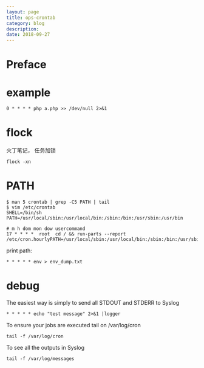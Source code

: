 ```yaml
---
layout: page
title: ops-crontab
category: blog
description: 
date: 2018-09-27
---
```

# Preface

# example

	0 * * * * php a.php >> /dev/null 2>&1

# flock
火丁笔记， 任务加锁

    flock -xn

# PATH

	$ man 5 crontab | grep -C5 PATH | tail
	$ vim /etc/crontab
	SHELL=/bin/sh
	PATH=/usr/local/sbin:/usr/local/bin:/sbin:/bin:/usr/sbin:/usr/bin

	# m h dom mon dow usercommand
	17 * * * *  root  cd / && run-parts --report /etc/cron.hourlyPATH=/usr/local/sbin:/usr/local/bin:/sbin:/bin:/usr/sbin:/usr/bin

print path:

	* * * * * env > env_dump.txt


# debug
The easiest way is simply to send all STDOUT and STDERR to Syslog


	* * * * * echo "test message" 2>&1 |logger

To ensure your jobs are executed tail on /var/log/cron

	tail -f /var/log/cron

To see all the outputs in Syslog

	tail -f /var/log/messages